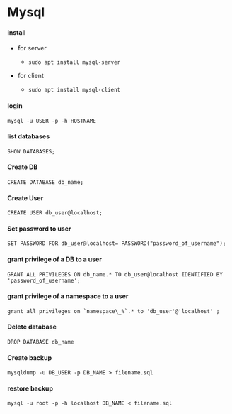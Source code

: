 # Mysql

#### install

* for server

  * `sudo apt install mysql-server`

* for client
  * `sudo apt install mysql-client`



#### login

`mysql -u USER -p -h HOSTNAME`

#### list databases

`SHOW DATABASES;`

#### Create DB

`CREATE DATABASE db_name;`

#### Create User

`CREATE USER db_user@localhost;`

#### Set password to user

`SET PASSWORD FOR db_user@localhost= PASSWORD("password_of_username");`

#### grant privilege of a DB to a user

`GRANT ALL PRIVILEGES ON db_name.* TO db_user@localhost IDENTIFIED BY 'password_of_username';`

#### grant privilege of a namespace to a user

``grant all privileges on `namespace\_%`.* to 'db_user'@'localhost' ;``

#### Delete database

`DROP DATABASE db_name`

#### Create backup

`mysqldump -u DB_USER -p DB_NAME > filename.sql`

#### restore backup

`mysql -u root -p -h localhost DB_NAME < filename.sql`









